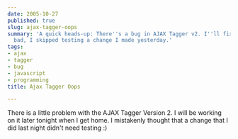 ```yaml
---
date: 2005-10-27
published: true
slug: ajax-tagger-oops
summary: 'A quick heads-up: There''s a bug in AJAX Tagger v2. I''ll fix it tonight.  My
  bad, I skipped testing a change I made yesterday.'
tags:
- ajax
- tagger
- bug
- javascript
- programming
title: Ajax Tagger Oops

---
```

There is a little problem with the AJAX Tagger Version 2.  I will be working on it later tonight when I get home.  I mistakenly thought that a change that I did last night didn't need testing :)<img class="posterous_download_image" src="https://blogger.googleusercontent.com/tracker/8109338-113041398918855016?l=www.kinlan.co.uk%2Findex.html" height="1" alt="" width="1" />

